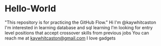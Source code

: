 # Hello-World
"This repository is for practicing the GitHub Flow."
Hi I'm @kaywhitcaston
I'm interested in learning database and sql learning
I'm looking for entry level positions that accept crossover skills from previous jobs
You can reach me at kaywhitcaston@gmail.com
I love gadgets  


